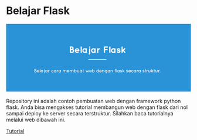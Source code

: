 # Belajar Flask

![Banner Belajar Flask](https://github.com/ar-android/belajar-flask/raw/gh-pages/images/belajar-flask-banner.png)

Repository ini adalah contoh pembuatan web dengan framework python flask. Anda bisa mengakses tutorial membangun web dengan flask dari nol sampai deploy ke server secara terstruktur. Silahkan baca tutorialnya melalui web dibawah ini.

[Tutorial](https://ar-android.github.io/belajar-flask)